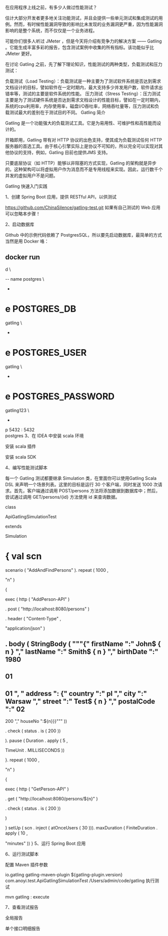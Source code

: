 在应用程序上线之前，有多少人做过性能测试？

估计大部分开发者更多地关注功能测试，并且会提供一些单元测试和集成测试的用例。然而，有时候性能漏洞导致的影响比未发现的业务漏洞更严重，因为性能漏洞影响的是整个系统，而不仅仅是一个业务进程。

可能你们很多人听过 JMeter ，但是今天将介绍有竞争力的解决方案 —— Gatling 。它能生成丰富多彩的报告，包含测试案例中收集的所有指标。该功能似乎比 JMeter 更好。

在讨论 Gatling 之前，先了解下理论知识，性能测试的两种类型，负载测试和压力测试：

负载测试（Load Testing）：负载测试是一种主要为了测试软件系统是否达到需求文档设计的目标，譬如软件在一定时期内，最大支持多少并发用户数，软件请求出错率等，测试的主要是软件系统的性能。
压力测试（Stress Testing）：压力测试主要是为了测试硬件系统是否达到需求文档设计的性能目标，譬如在一定时期内，系统的cpu利用率，内存使用率，磁盘I/O吞吐率，网络吞吐量等，压力测试和负载测试最大的差别在于测试目的不同。
Gatling 简介



Gatling 是一个功能强大的负载测试工具。它是为易用性、可维护性和高性能而设计的。

开箱即用，Gatling 带有对 HTTP 协议的出色支持，使其成为负载测试任何 HTTP 服务器的首选工具。由于核心引擎实际上是协议不可知的，所以完全可以实现对其他协议的支持，例如，Gatling 目前也提供JMS 支持。

只要底层协议（如 HTTP）能够以非阻塞的方式实现，Gatling 的架构就是异步的。这种架构可以将虚拟用户作为消息而不是专用线程来实现。因此，运行数千个并发的虚拟用户不是问题。

Gatling 快速入门实践

1、创建 Spring Boot 应用，提供 RESTful API，以供测试

https://github.com/ChinaSilence/gatling-test.git
如果有自己测试的 Web 应用可以忽略本步骤！

2、启动数据库

Github 中的示例代码依赖了 PostgresSQL，所以要先启动数据库，最简单的方式当然是用 Docker 咯：

docker run 
-
d \
  
--
name postgres \
  
-
e POSTGRES_DB
=
gatling \
  
-
e POSTGRES_USER
=
gatling \
  
-
e POSTGRES_PASSWORD
=
gatling123 \
  
-
p 
5432
:
5432
 \
  postgres
3、在 IDEA 中安装 scala 环境

安装 scala 插件

安装 scala SDK



4、编写性能测试脚本

每一个 Gatling 测试都要继承 Simulation 类，在里面你可以使用Gatling Scala DSL 来声明一个场景列表。这里的目标是运行 30 个客户端，同时发送 1000 次请求。首先，客户端通过调用 POST/persons 方法将添加数据到数据库中；然后，尝试通过调用 GET/persons/{id} 方法使用 id 来查询数据。

class
 
ApiGatlingSimulationTest
 
extends
 
Simulation
 
{
  val scn 
=
 scenario
(
"AddAndFindPersons"
).
repeat
(
1000
,
 
"n"
)
 
{
    
exec
(
      http
(
"AddPerson-API"
)
        
.
post
(
"http://localhost:8080/persons"
)
        
.
header
(
"Content-Type"
,
 
"application/json"
)
        
.
body
(
StringBody
(
"""{"
firstName
":"
John$
{
n
}
","
lastName
":"
Smith$
{
n
}
","
birthDate
":"
1980
-
01
-
01
", "
address
": {"
country
":"
pl
","
city
":"
Warsaw
","
street
":"
Test$
{
n
}
","
postalCode
":"
02
-
200
","
houseNo
":${n}}}"""
))
        
.
check
(
status
.
is
(
200
))
    
).
pause
(
Duration
.
apply
(
5
,
 
TimeUnit
.
MILLISECONDS
))
  
}.
repeat
(
1000
,
 
"n"
)
 
{
    
exec
(
      http
(
"GetPerson-API"
)
        
.
get
(
"http://localhost:8080/persons/${n}"
)
        
.
check
(
status
.
is
(
200
))
    
)
  
}
  setUp
(
scn
.
inject
(
atOnceUsers
(
30
))).
maxDuration
(
FiniteDuration
.
apply
(
10
,
 
"minutes"
))
}
5、运行 Spring Boot 应用



6、运行测试脚本

配置 Maven 插件参数

    
<build>
        
<plugins>
            
<plugin>
                
<groupId>
io.gatling
</groupId>
                
<artifactId>
gatling-maven-plugin
</artifactId>
                
<version>
${gatling-plugin.version}
</version>
                
<configuration>
                    
<!-- 测试脚本 -->
                    
<simulationClass>
com.anoyi.test.ApiGatlingSimulationTest
</simulationClass>
                    
<!-- 结果输出地址 -->
                    
<resultsFolder>
/Users/admin/code/gatling
</resultsFolder>
                
</configuration>
            
</plugin>
        
</plugins>
    
</build>
执行测试

mvn gatling
:
execute


7、查看测试报告

全局报告



单个接口明细报告







